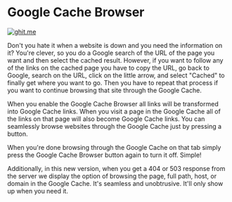 # Google Cache Browser

[![ghit.me](https://ghit.me/badge.svg?repo=joelself/GoogleCacheBrowser)](https://ghit.me/repo/joelself/GoogleCacheBrowser)

Don't you hate it when a website is down and you need the information on it? You're clever, so you do a Google search of the URL of the page you want and then select the cached result. However, if you want to follow any of the links on the cached page you have to copy the URL, go back to Google, search on the URL, click on the little arrow, and select "Cached" to finally get where you want to go. Then you have to repeat that process if you want to continue browsing that site through the Google Cache.

When you enable the Google Cache Browser all links will be transformed into Google Cache links. When you visit a page in the Google Cache all of the links on that page will also become Google Cache links. You can seamlessly browse websites through the Google Cache just by pressing a button.

When you're done browsing through the Google Cache on that tab simply press the Google Cache Browser button again to turn it off. Simple!

Additionally, in this new version, when you get a 404 or 503 response from the server we display the option of browsing the page, full path, host, or domain in the Google Cache. It's seamless and unobtrusive. It'll only show up when you need it.
